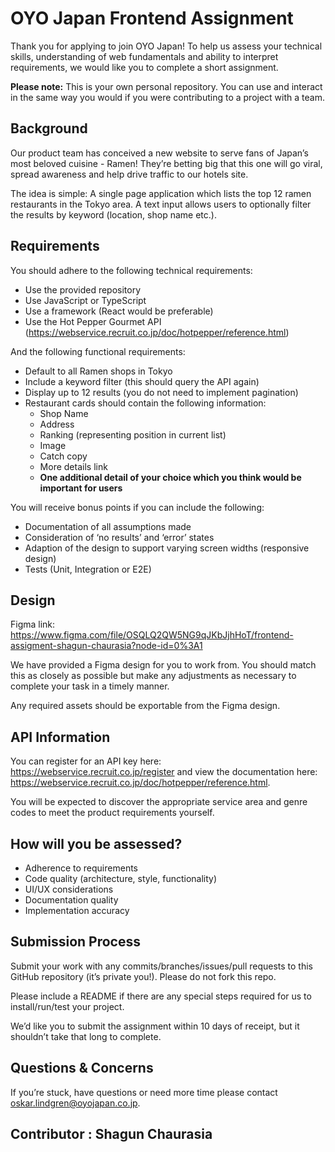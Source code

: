 
# OYO Japan Frontend Assignment

Thank you for applying to join OYO Japan! To help us assess your technical skills, understanding of web fundamentals and ability to interpret requirements, we would like you to complete a short assignment.

**Please note:** This is your own personal repository. You can use and interact in the same way you would if you were contributing to a project with a team.

## Background

Our product team has conceived a new website to serve fans of Japan’s most beloved cuisine - Ramen! They’re betting big that this one will go viral, spread awareness and help drive traffic to our hotels site.

The idea is simple: A single page application which lists the top 12 ramen restaurants in the Tokyo area. A text input allows users to optionally filter the results by keyword (location, shop name etc.).

## Requirements

You should adhere to the following technical requirements:

- Use the provided repository
- Use JavaScript or TypeScript
- Use a framework (React would be preferable)
- Use the Hot Pepper Gourmet API (https://webservice.recruit.co.jp/doc/hotpepper/reference.html)

And the following functional requirements:

- Default to all Ramen shops in Tokyo
- Include a keyword filter (this should query the API again)
- Display up to 12 results (you do not need to implement pagination)
- Restaurant cards should contain the following information:
    - Shop Name
    - Address
    - Ranking (representing position in current list)
    - Image
    - Catch copy
    - More details link
    - **One additional detail of your choice which you think would be important for users**

You will receive bonus points if you can include the following:

- Documentation of all assumptions made
- Consideration of ‘no results’ and ‘error’ states
- Adaption of the design to support varying screen widths (responsive design)
- Tests (Unit, Integration or E2E)

## Design

Figma link: https://www.figma.com/file/OSQLQ2QW5NG9qJKbJjhHoT/frontend-assigment-shagun-chaurasia?node-id=0%3A1

We have provided a Figma design for you to work from. You should match this as closely as possible but make any adjustments as necessary to complete your task in a timely manner.

Any required assets should be exportable from the Figma design.


## API Information

You can register for an API key here: https://webservice.recruit.co.jp/register and view the documentation here: https://webservice.recruit.co.jp/doc/hotpepper/reference.html.

You will be expected to discover the appropriate service area and genre codes to meet the product requirements yourself.

## How will you be assessed?

- Adherence to requirements
- Code quality (architecture, style, functionality)
- UI/UX considerations
- Documentation quality
- Implementation accuracy

## Submission Process

Submit your work with any commits/branches/issues/pull requests to this GitHub repository (it’s private you!). Please do not fork this repo.

Please include a README if there are any special steps required for us to install/run/test your project.

We’d like you to submit the assignment within 10 days of receipt, but it shouldn’t take that long to complete.

## Questions & Concerns

If you’re stuck, have questions or need more time please contact oskar.lindgren@oyojapan.co.jp.


## Contributor : Shagun Chaurasia